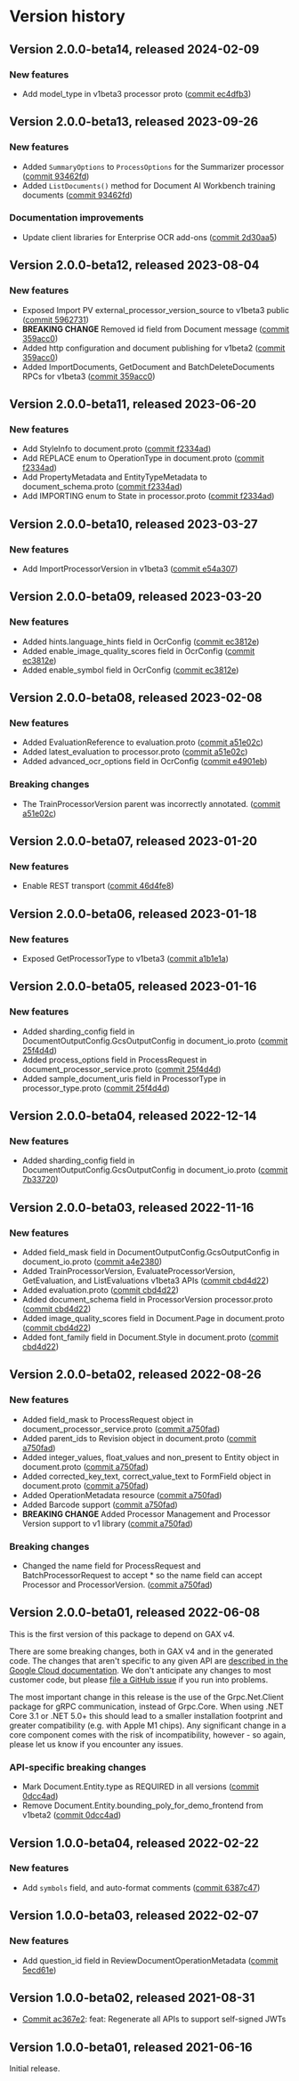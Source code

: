 # Version history

## Version 2.0.0-beta14, released 2024-02-09

### New features

- Add model_type in v1beta3 processor proto ([commit ec4dfb3](https://github.com/googleapis/google-cloud-dotnet/commit/ec4dfb38e20d9892acbdd5b3965b3846e18392a6))

## Version 2.0.0-beta13, released 2023-09-26

### New features

- Added `SummaryOptions` to `ProcessOptions` for the Summarizer processor ([commit 93462fd](https://github.com/googleapis/google-cloud-dotnet/commit/93462fdb28303e0a750b4388090881d2a90c1086))
- Added `ListDocuments()` method for Document AI Workbench training documents ([commit 93462fd](https://github.com/googleapis/google-cloud-dotnet/commit/93462fdb28303e0a750b4388090881d2a90c1086))

### Documentation improvements

- Update client libraries for Enterprise OCR add-ons ([commit 2d30aa5](https://github.com/googleapis/google-cloud-dotnet/commit/2d30aa57756279103bfd46c9a8b19dba542cb047))

## Version 2.0.0-beta12, released 2023-08-04

### New features

- Exposed Import PV external_processor_version_source to v1beta3 public ([commit 5962731](https://github.com/googleapis/google-cloud-dotnet/commit/5962731b3c78e602fe5d2ebca4caa16f9b7958dc))
- **BREAKING CHANGE** Removed id field from Document message ([commit 359acc0](https://github.com/googleapis/google-cloud-dotnet/commit/359acc0963e3df766561d2193150e06fc1aaf150))
- Added http configuration and document publishing for v1beta2 ([commit 359acc0](https://github.com/googleapis/google-cloud-dotnet/commit/359acc0963e3df766561d2193150e06fc1aaf150))
- Added ImportDocuments, GetDocument and BatchDeleteDocuments RPCs for v1beta3 ([commit 359acc0](https://github.com/googleapis/google-cloud-dotnet/commit/359acc0963e3df766561d2193150e06fc1aaf150))

## Version 2.0.0-beta11, released 2023-06-20

### New features

- Add StyleInfo to document.proto ([commit f2334ad](https://github.com/googleapis/google-cloud-dotnet/commit/f2334ad1e2254fcf81131ba0ee05f0ce04d770cf))
- Add REPLACE enum to OperationType in document.proto ([commit f2334ad](https://github.com/googleapis/google-cloud-dotnet/commit/f2334ad1e2254fcf81131ba0ee05f0ce04d770cf))
- Add PropertyMetadata and EntityTypeMetadata to document_schema.proto ([commit f2334ad](https://github.com/googleapis/google-cloud-dotnet/commit/f2334ad1e2254fcf81131ba0ee05f0ce04d770cf))
- Add IMPORTING enum to State in processor.proto ([commit f2334ad](https://github.com/googleapis/google-cloud-dotnet/commit/f2334ad1e2254fcf81131ba0ee05f0ce04d770cf))

## Version 2.0.0-beta10, released 2023-03-27

### New features

- Add ImportProcessorVersion in v1beta3 ([commit e54a307](https://github.com/googleapis/google-cloud-dotnet/commit/e54a307315fb97918527cb185d7f199ed4e557ab))

## Version 2.0.0-beta09, released 2023-03-20

### New features

- Added hints.language_hints field in OcrConfig ([commit ec3812e](https://github.com/googleapis/google-cloud-dotnet/commit/ec3812e5fb9db0812ce570dbfbfa81f64879d055))
- Added enable_image_quality_scores field in OcrConfig ([commit ec3812e](https://github.com/googleapis/google-cloud-dotnet/commit/ec3812e5fb9db0812ce570dbfbfa81f64879d055))
- Added enable_symbol field in OcrConfig ([commit ec3812e](https://github.com/googleapis/google-cloud-dotnet/commit/ec3812e5fb9db0812ce570dbfbfa81f64879d055))

## Version 2.0.0-beta08, released 2023-02-08

### New features

- Added EvaluationReference to evaluation.proto ([commit a51e02c](https://github.com/googleapis/google-cloud-dotnet/commit/a51e02c698fe38b2c2f273af42f020532e14380e))
- Added latest_evaluation to processor.proto ([commit a51e02c](https://github.com/googleapis/google-cloud-dotnet/commit/a51e02c698fe38b2c2f273af42f020532e14380e))
- Added advanced_ocr_options field in OcrConfig ([commit e4901eb](https://github.com/googleapis/google-cloud-dotnet/commit/e4901eb6b5e35cebe1ca1b453da6901f17ec1e46))

### Breaking changes

- The TrainProcessorVersion parent was incorrectly annotated. ([commit a51e02c](https://github.com/googleapis/google-cloud-dotnet/commit/a51e02c698fe38b2c2f273af42f020532e14380e))

## Version 2.0.0-beta07, released 2023-01-20

### New features

- Enable REST transport ([commit 46d4fe8](https://github.com/googleapis/google-cloud-dotnet/commit/46d4fe8461ac30e7666600e44e7bd16228768621))

## Version 2.0.0-beta06, released 2023-01-18

### New features

- Exposed GetProcessorType to v1beta3 ([commit a1b1e1a](https://github.com/googleapis/google-cloud-dotnet/commit/a1b1e1a83942009f96189e75df8f8b5c9b6280ff))

## Version 2.0.0-beta05, released 2023-01-16

### New features

- Added sharding_config field in DocumentOutputConfig.GcsOutputConfig in document_io.proto ([commit 25f4d4d](https://github.com/googleapis/google-cloud-dotnet/commit/25f4d4d8108de8d8f16eabdb1709fb6af3732bc5))
- Added process_options field in ProcessRequest in document_processor_service.proto ([commit 25f4d4d](https://github.com/googleapis/google-cloud-dotnet/commit/25f4d4d8108de8d8f16eabdb1709fb6af3732bc5))
- Added sample_document_uris field in ProcessorType in processor_type.proto ([commit 25f4d4d](https://github.com/googleapis/google-cloud-dotnet/commit/25f4d4d8108de8d8f16eabdb1709fb6af3732bc5))

## Version 2.0.0-beta04, released 2022-12-14

### New features

- Added sharding_config field in DocumentOutputConfig.GcsOutputConfig in document_io.proto ([commit 7b33720](https://github.com/googleapis/google-cloud-dotnet/commit/7b337209ed7a9195fa894eead83072aa7ebfd81d))

## Version 2.0.0-beta03, released 2022-11-16

### New features

- Added field_mask field in DocumentOutputConfig.GcsOutputConfig in document_io.proto ([commit a4e2380](https://github.com/googleapis/google-cloud-dotnet/commit/a4e238091d9633f85c8ddbd6fe369d96db4b8390))
- Added TrainProcessorVersion, EvaluateProcessorVersion, GetEvaluation, and ListEvaluations v1beta3 APIs ([commit cbd4d22](https://github.com/googleapis/google-cloud-dotnet/commit/cbd4d2277958fe365c1615e34a98990573e01d27))
- Added evaluation.proto ([commit cbd4d22](https://github.com/googleapis/google-cloud-dotnet/commit/cbd4d2277958fe365c1615e34a98990573e01d27))
- Added document_schema field in ProcessorVersion processor.proto ([commit cbd4d22](https://github.com/googleapis/google-cloud-dotnet/commit/cbd4d2277958fe365c1615e34a98990573e01d27))
- Added image_quality_scores field in Document.Page in document.proto ([commit cbd4d22](https://github.com/googleapis/google-cloud-dotnet/commit/cbd4d2277958fe365c1615e34a98990573e01d27))
- Added font_family field in Document.Style in document.proto ([commit cbd4d22](https://github.com/googleapis/google-cloud-dotnet/commit/cbd4d2277958fe365c1615e34a98990573e01d27))

## Version 2.0.0-beta02, released 2022-08-26

### New features

- Added field_mask to ProcessRequest object in document_processor_service.proto ([commit a750fad](https://github.com/googleapis/google-cloud-dotnet/commit/a750fad672712acf62c7b5d4a98b7095bfeed4ea))
- Added parent_ids to Revision object in document.proto ([commit a750fad](https://github.com/googleapis/google-cloud-dotnet/commit/a750fad672712acf62c7b5d4a98b7095bfeed4ea))
- Added integer_values, float_values and non_present to Entity object in document.proto ([commit a750fad](https://github.com/googleapis/google-cloud-dotnet/commit/a750fad672712acf62c7b5d4a98b7095bfeed4ea))
- Added corrected_key_text, correct_value_text to FormField object in document.proto ([commit a750fad](https://github.com/googleapis/google-cloud-dotnet/commit/a750fad672712acf62c7b5d4a98b7095bfeed4ea))
- Added OperationMetadata resource ([commit a750fad](https://github.com/googleapis/google-cloud-dotnet/commit/a750fad672712acf62c7b5d4a98b7095bfeed4ea))
- Added Barcode support ([commit a750fad](https://github.com/googleapis/google-cloud-dotnet/commit/a750fad672712acf62c7b5d4a98b7095bfeed4ea))
- **BREAKING CHANGE** Added Processor Management and Processor Version support to v1 library ([commit a750fad](https://github.com/googleapis/google-cloud-dotnet/commit/a750fad672712acf62c7b5d4a98b7095bfeed4ea))

### Breaking changes

- Changed the name field for ProcessRequest and BatchProcessorRequest to accept * so the name field can accept Processor and ProcessorVersion. ([commit a750fad](https://github.com/googleapis/google-cloud-dotnet/commit/a750fad672712acf62c7b5d4a98b7095bfeed4ea))

## Version 2.0.0-beta01, released 2022-06-08

This is the first version of this package to depend on GAX v4.

There are some breaking changes, both in GAX v4 and in the generated
code. The changes that aren't specific to any given API are [described in the Google Cloud
documentation](https://cloud.google.com/dotnet/docs/reference/help/breaking-gax4).
We don't anticipate any changes to most customer code, but please [file a
GitHub issue](https://github.com/googleapis/google-cloud-dotnet/issues/new/choose)
if you run into problems.

The most important change in this release is the use of the Grpc.Net.Client package
for gRPC communication, instead of Grpc.Core. When using .NET Core 3.1 or .NET 5.0+
this should lead to a smaller installation footprint and greater compatibility (e.g.
with Apple M1 chips). Any significant change in a core component comes with the risk
of incompatibility, however - so again, please let us know if you encounter any
issues.

### API-specific breaking changes

- Mark Document.Entity.type as REQUIRED in all versions ([commit 0dcc4ad](https://github.com/googleapis/google-cloud-dotnet/commit/0dcc4ade7a1acb57efbfcfb03c6972c6bae60ee5))
- Remove Document.Entity.bounding_poly_for_demo_frontend from v1beta2 ([commit 0dcc4ad](https://github.com/googleapis/google-cloud-dotnet/commit/0dcc4ade7a1acb57efbfcfb03c6972c6bae60ee5))
## Version 1.0.0-beta04, released 2022-02-22

### New features

- Add `symbols` field, and auto-format comments ([commit 6387c47](https://github.com/googleapis/google-cloud-dotnet/commit/6387c47557b17044e11e01da8f23889373b26490))

## Version 1.0.0-beta03, released 2022-02-07

### New features

- Add question_id field in ReviewDocumentOperationMetadata ([commit 5ecd61e](https://github.com/googleapis/google-cloud-dotnet/commit/5ecd61efcb1a538591d9bbeed33e14c750e82d17))

## Version 1.0.0-beta02, released 2021-08-31

- [Commit ac367e2](https://github.com/googleapis/google-cloud-dotnet/commit/ac367e2): feat: Regenerate all APIs to support self-signed JWTs

## Version 1.0.0-beta01, released 2021-06-16

Initial release.
